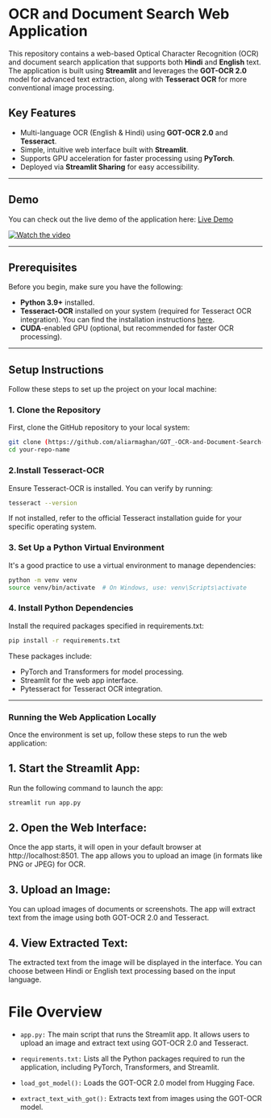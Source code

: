 # OCR and Document Search Web Application

This repository contains a web-based Optical Character Recognition (OCR) and document search application that supports both **Hindi** and **English** text. The application is built using **Streamlit** and leverages the **GOT-OCR 2.0** model for advanced text extraction, along with **Tesseract OCR** for more conventional image processing.

## Key Features

- Multi-language OCR (English & Hindi) using **GOT-OCR 2.0** and **Tesseract**.
- Simple, intuitive web interface built with **Streamlit**.
- Supports GPU acceleration for faster processing using **PyTorch**.
- Deployed via **Streamlit Sharing** for easy accessibility.

---

## Demo

You can check out the live demo of the application here: [Live Demo](https://gotocr.streamlit.app/)

[![Watch the video](https://drive.google.com/file/d/1A2TpeQclAWo0ENlralYJ4lRp897pZT7l/view?usp=sharing)](https://drive.google.com/file/d/1aLPHcD5_vLVYMEGWRdFeqUwFtY25Z8Pj/view?usp=drive_link)


---

## Prerequisites

Before you begin, make sure you have the following:

- **Python 3.9+** installed.
- **Tesseract-OCR** installed on your system (required for Tesseract OCR integration). You can find the installation instructions [here](https://github.com/tesseract-ocr/tesseract#installing-tesseract).
- **CUDA**-enabled GPU (optional, but recommended for faster OCR processing).

---

## Setup Instructions

Follow these steps to set up the project on your local machine:

### 1. Clone the Repository

First, clone the GitHub repository to your local system:

```bash
git clone (https://github.com/aliarmaghan/GOT_-OCR-and-Document-Search-Web-Application-Prototype.git)
cd your-repo-name
```
### 2.Install Tesseract-OCR

Ensure Tesseract-OCR is installed. You can verify by running:

```bash
tesseract --version
```
If not installed, refer to the official Tesseract installation guide for your specific operating system.

### 3. Set Up a Python Virtual Environment
It's a good practice to use a virtual environment to manage dependencies:
```bash
python -m venv venv
source venv/bin/activate  # On Windows, use: venv\Scripts\activate
```
### 4. Install Python Dependencies
Install the required packages specified in requirements.txt:

```bash
pip install -r requirements.txt
```
These packages include:

- PyTorch and Transformers for model processing.
- Streamlit for the web app interface.
- Pytesseract for Tesseract OCR integration.

---

### Running the Web Application Locally
Once the environment is set up, follow these steps to run the web application:

## 1. Start the Streamlit App:

Run the following command to launch the app:
```bash
streamlit run app.py
```

## 2. Open the Web Interface:

Once the app starts, it will open in your default browser at http://localhost:8501. The app allows you to upload an image (in formats like PNG or JPEG) for OCR.

## 3. Upload an Image:

You can upload images of documents or screenshots. The app will extract text from the image using both GOT-OCR 2.0 and Tesseract.

## 4. View Extracted Text:

The extracted text from the image will be displayed in the interface. You can choose between Hindi or English text processing based on the input language.

# File Overview
- `app.py:` The main script that runs the Streamlit app. It allows users to upload an image and extract text using GOT-OCR 2.0 and Tesseract.

- `requirements.txt:` Lists all the Python packages required to run the application, including PyTorch, Transformers, and Streamlit.

- `load_got_model():` Loads the GOT-OCR 2.0 model from Hugging Face.

- `extract_text_with_got():` Extracts text from images using the GOT-OCR model.
